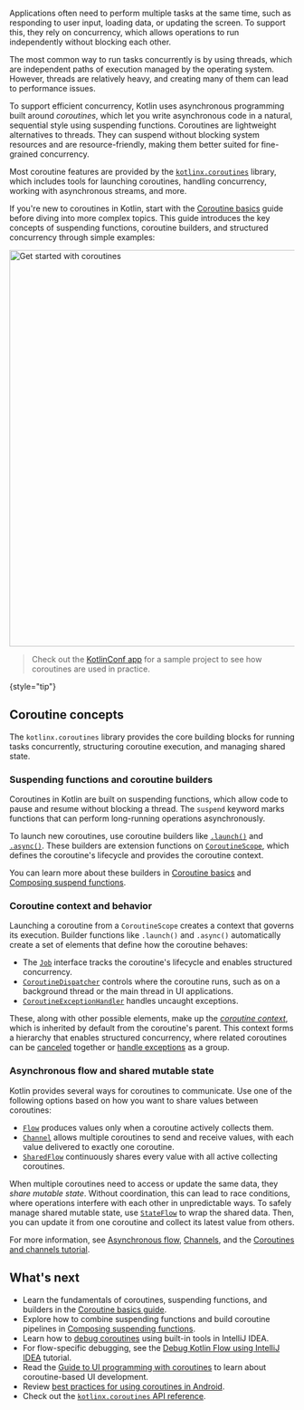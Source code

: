 [//]: # (title: Coroutines)

Applications often need to perform multiple tasks at the same time, such as responding to user input, loading data, or updating the screen.
To support this, they rely on concurrency, which allows operations to run independently without blocking each other.

The most common way to run tasks concurrently is by using threads, which are independent paths of execution managed by the operating system.
However, threads are relatively heavy, and creating many of them can lead to performance issues.

To support efficient concurrency, Kotlin uses asynchronous programming built around _coroutines_, which let you write asynchronous code in a natural, sequential style using suspending functions.
Coroutines are lightweight alternatives to threads.
They can suspend without blocking system resources and are resource-friendly, making them better suited for fine-grained concurrency.

Most coroutine features are provided by the [`kotlinx.coroutines`](https://github.com/Kotlin/kotlinx.coroutines) library,
which includes tools for launching coroutines, handling concurrency, working with asynchronous streams, and more.

If you're new to coroutines in Kotlin, start with the [Coroutine basics](coroutines-basics.md) guide before diving into more complex topics.
This guide introduces the key concepts of suspending functions, coroutine builders, and structured concurrency through simple examples:

<a href="coroutines-basics.md"><img src="get-started-coroutines.svg" width="700" alt="Get started with coroutines" style="block"/></a>

> Check out the [KotlinConf app](https://github.com/JetBrains/kotlinconf-app) for a sample project to see how coroutines are used in practice.
> 
{style="tip"}

## Coroutine concepts

The `kotlinx.coroutines` library provides the core building blocks for running tasks concurrently, structuring coroutine execution, and managing shared state.

### Suspending functions and coroutine builders

Coroutines in Kotlin are built on suspending functions, which allow code to pause and resume without blocking a thread.
The `suspend` keyword marks functions that can perform long-running operations asynchronously.

To launch new coroutines, use coroutine builders like [`.launch()`](https://kotlinlang.org/api/kotlinx.coroutines/kotlinx-coroutines-core/kotlinx.coroutines/launch.html) and [`.async()`](https://kotlinlang.org/api/kotlinx.coroutines/kotlinx-coroutines-core/kotlinx.coroutines/async.html).
These builders are extension functions on [`CoroutineScope`](https://kotlinlang.org/api/kotlinx.coroutines/kotlinx-coroutines-core/kotlinx.coroutines/-coroutine-scope/),
which defines the coroutine's lifecycle and provides the coroutine context.

You can learn more about these builders in [Coroutine basics](coroutines-basics.md) and [Composing suspend functions](coroutines-and-channels.md).

### Coroutine context and behavior

Launching a coroutine from a `CoroutineScope` creates a context that governs its execution.
Builder functions like `.launch()` and `.async()` automatically create a set of elements that define how the coroutine behaves:

* The [`Job`](https://kotlinlang.org/api/kotlinx.coroutines/kotlinx-coroutines-core/kotlinx.coroutines/-job/) interface tracks the coroutine's lifecycle and enables structured concurrency.
* [`CoroutineDispatcher`](https://kotlinlang.org/api/kotlinx.coroutines/kotlinx-coroutines-core/kotlinx.coroutines/-coroutine-dispatcher/) controls where the coroutine runs, such as on a background thread or the main thread in UI applications.
* [`CoroutineExceptionHandler`](https://kotlinlang.org/api/kotlinx.coroutines/kotlinx-coroutines-core/kotlinx.coroutines/-coroutine-exception-handler/) handles uncaught exceptions.

These, along with other possible elements, make up the [_coroutine context_](coroutine-context-and-dispatchers.md), which is inherited by default from the coroutine's parent.
This context forms a hierarchy that enables structured concurrency, where related coroutines can be [canceled](cancellation-and-timeouts.md) together or [handle exceptions](exception-handling.md) as a group.

### Asynchronous flow and shared mutable state

Kotlin provides several ways for coroutines to communicate.
Use one of the following options based on how you want to share values between coroutines:

* [`Flow`](https://kotlinlang.org/api/kotlinx.coroutines/kotlinx-coroutines-core/kotlinx.coroutines.flow/-flow/) produces values only when a coroutine actively collects them.
* [`Channel`](https://kotlinlang.org/api/kotlinx.coroutines/kotlinx-coroutines-core/kotlinx.coroutines.channels/-channel/) allows multiple coroutines to send and receive values, with each value delivered to exactly one coroutine.
* [`SharedFlow`](https://kotlinlang.org/api/kotlinx.coroutines/kotlinx-coroutines-core/kotlinx.coroutines.flow/-shared-flow/) continuously shares every value with all active collecting coroutines.

When multiple coroutines need to access or update the same data, they _share mutable state_.
Without coordination, this can lead to race conditions, where operations interfere with each other in unpredictable ways.
To safely manage shared mutable state, use [`StateFlow`](https://kotlinlang.org/api/kotlinx.coroutines/kotlinx-coroutines-core/kotlinx.coroutines.flow/-state-flow/#) to wrap the shared data.
Then, you can update it from one coroutine and collect its latest value from others.
<!-- Learn more in [Shared mutable state and concurrency](shared-mutable-state-and-concurrency.md). -->

For more information, see [Asynchronous flow](flow.md), [Channels](channels.md), and the [Coroutines and channels tutorial](coroutines-and-channels.md).

## What's next

* Learn the fundamentals of coroutines, suspending functions, and builders in the [Coroutine basics guide](coroutines-basics.md).
* Explore how to combine suspending functions and build coroutine pipelines in [Composing suspending functions](coroutine-context-and-dispatchers.md).
* Learn how to [debug coroutines](debug-coroutines-with-idea.md) using built-in tools in IntelliJ IDEA.
* For flow-specific debugging, see the [Debug Kotlin Flow using IntelliJ IDEA](debug-flow-with-idea.md) tutorial.
* Read the [Guide to UI programming with coroutines](https://github.com/Kotlin/kotlinx.coroutines/blob/master/ui/coroutines-guide-ui.md) to learn about coroutine-based UI development.
* Review [best practices for using coroutines in Android](https://developer.android.com/kotlin/coroutines/coroutines-best-practices).
* Check out the [`kotlinx.coroutines` API reference](https://kotlinlang.org/api/kotlinx.coroutines/).
